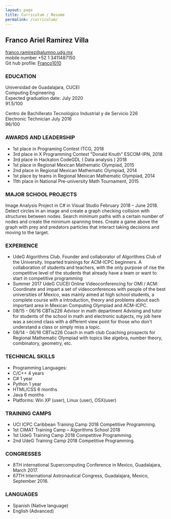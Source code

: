```yaml
---
layout: page
title: Curriculum / Resume
permalink: /curriculum/
---
```

## Franco Ariel Ramirez Villa
franco.ramirez@alumno.udg.mx  
mobile number +52 1 3411487150  
Git hub profile: [Franco1010](https://github.com/Franco1010)

### EDUCATION		
Universidad de Guadalajara, CUCEI  
Computing Engineering  
Expected graduation date: July 2020  
91.5/100  

Centro de Bachillerato Tecnológico Industrial y de Servicio 226  
Electronic Technician
July 2016  
96/100  


### AWARDS AND LEADERSHIP

- 1st place in Programing Contest ITCG, 2018
- 3rd place in X Programming Contest "Donald Knuth" ESCOM-IPN, 2018
- 3rd place in Hackaton CodeGDL ( Data analysis ) 2018
- 1st place in Regional Mexican Mathematic Olympiad, 2015
- 2nd place in Regional Mexican Mathematic Olympiad, 2014
- 1st place by teams in Regional Mexican Mathematic Olympiad, 2014
- 11th place in National Pre-university Math Tournament, 2015

### MAJOR SCHOOL PROJECTS

Image Analysis
Project in C# in Visual Studio February 2018 – June 2018. Detect circles in an image and create a graph checking collision with structures between nodes. Search minimum paths with a certain number of nodes and create the minimum spanning trees. Create a game above the graph with prey and predators particles that interact taking decisions and moving to the target.


### EXPERIENCE
- UdeG Algorithms Club. Founder and collaborator of Algorithms Club of the University. Imparted trainings for ACM-ICPC beginners. A collaboration of students and teachers, with the only purpose of rise the competitive level of the students that already have a team or want to start in competitive programming
- Summer 2017 UdeG CUCEI Online Videoconferencing for OMI / ACM: Coordinate and impart a set of videoconferences with people of the best universities of Mexico, was mainly aimed at high school students, a complete course with a introduction, theory and problems about each important area in Mexican Computing Olympiad and ACM-ICPC.
- 08/15 - 06/16		CBTis226
			Advisor in math department
      Advising and tutor for students of the school in math and electronic subjects, my job here was a second class with a different view point for those who don't understand a class or simply miss a topic.
- 08/14 - 06/16	CBTis226
	   Coach in math club
		 Coaching prospects for Regional Mathematic Olympiad with topics like algebra, number theory, combinatory, geometry, etc.


### TECHNICAL SKILLS
- Programming Languages:
- C/C++			4 years
-	C#				1 year
- Python		1 year
- HTML/CSS	6 months
- Java			6 months
- Platforms: Win XP (user), Linux (user), OSX(user)

### TRAINING CAMPS
- UCI ICPC Caribbean Training Camp 2018 Competitive Programming.
- 1st CIMAT Training Camp – Algorithms School 2018
- 1st UdeG Training Camp 2018 Competitive Programming. 
- 2nd UdeG Training Camp 2018 Competitive Programming.

### CONGRESSES
- 8TH international Supercomputing Conference in Mexico, Guadalajara, March 2017.
- 67TH International Astronautical Congress, Guadalajara, Mexico, September 2016.

### LANGUAGES
- Spanish (Native language)
- English (Advanced)
